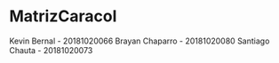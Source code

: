 # MatrizCaracol
Kevin Bernal - 20181020066
Brayan Chaparro - 20181020080
Santiago Chauta - 20181020073

